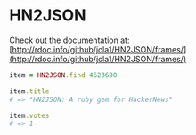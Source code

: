 HN2JSON
=======

Check out the documentation at: [http://rdoc.info/github/jcla1/HN2JSON/frames/](http://rdoc.info/github/jcla1/HN2JSON/frames/)

```rb
item = HN2JSON.find 4623690

item.title
# => "HN2JSON: A ruby gem for HackerNews"

item.votes
# => 1
```